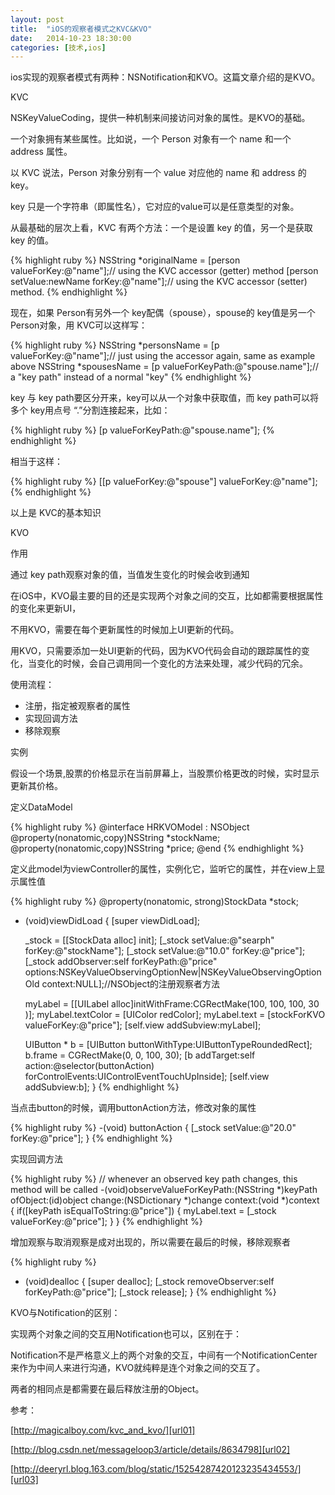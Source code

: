 ```yaml
---
layout: post
title:  "iOS的观察者模式之KVC&KVO"
date:   2014-10-23 18:30:00
categories: [技术,ios]
---
```


ios实现的观察者模式有两种：NSNotification和KVO。这篇文章介绍的是KVO。

KVC

NSKeyValueCoding，提供一种机制来间接访问对象的属性。是KVO的基础。

一个对象拥有某些属性。比如说，一个 Person 对象有一个 name 和一个 address 属性。

以 KVC 说法，Person 对象分别有一个 value 对应他的 name 和 address 的 key。 

key 只是一个字符串（即属性名），它对应的value可以是任意类型的对象。

从最基础的层次上看，KVC 有两个方法：一个是设置 key 的值，另一个是获取 key 的值。

{% highlight ruby %}
NSString *originalName = [person valueForKey:@"name"];// using the KVC accessor (getter) method 
[person setValue:newName forKey:@"name"];// using the KVC  accessor (setter) method. 
{% endhighlight %}

现在，如果 Person有另外一个 key配偶（spouse），spouse的 key值是另一个 Person对象，用 KVC可以这样写： 

{% highlight ruby %}
NSString *personsName = [p valueForKey:@"name"];// just using the accessor again, same as example above 
NSString *spousesName = [p valueForKeyPath:@"spouse.name"];// a "key path" instead of a normal "key" 
{% endhighlight %}

key 与 key path要区分开来，key可以从一个对象中获取值，而 key path可以将多个 key用点号 “.”分割连接起来，比如：

{% highlight ruby %}
[p valueForKeyPath:@"spouse.name"];
{% endhighlight %}

相当于这样： 

{% highlight ruby %}
[[p valueForKey:@"spouse"] valueForKey:@"name"];
{% endhighlight %}

以上是 KVC的基本知识

KVO

作用

通过 key path观察对象的值，当值发生变化的时候会收到通知

在iOS中，KVO最主要的目的还是实现两个对象之间的交互，比如都需要根据属性的变化来更新UI，

不用KVO，需要在每个更新属性的时候加上UI更新的代码。

用KVO，只需要添加一处UI更新的代码，因为KVO代码会自动的跟踪属性的变化，当变化的时候，会自己调用同一个变化的方法来处理，减少代码的冗余。


使用流程：
* 注册，指定被观察者的属性
* 实现回调方法
* 移除观察

实例 

假设一个场景,股票的价格显示在当前屏幕上，当股票价格更改的时候，实时显示更新其价格。 

定义DataModel

{% highlight ruby %}
@interface HRKVOModel : NSObject
@property(nonatomic,copy)NSString *stockName;
@property(nonatomic,copy)NSString *price;
@end
{% endhighlight %}

定义此model为viewController的属性，实例化它，监听它的属性，并在view上显示属性值

{% highlight ruby %}
@property(nonatomic, strong)StockData *stock;
- (void)viewDidLoad
{
    [super viewDidLoad];
    
    _stock = [[StockData alloc] init];
    [_stock setValue:@"searph" forKey:@"stockName"];
    [_stock setValue:@"10.0" forKey:@"price"];
    [_stock addObserver:self forKeyPath:@"price" options:NSKeyValueObservingOptionNew|NSKeyValueObservingOptionOld context:NULL];//NSObject的注册观察者方法
    
    myLabel = [[UILabel alloc]initWithFrame:CGRectMake(100, 100, 100, 30 )];
    myLabel.textColor = [UIColor redColor];
    myLabel.text = [stockForKVO valueForKey:@"price"];
    [self.view addSubview:myLabel];
    
    UIButton * b = [UIButton buttonWithType:UIButtonTypeRoundedRect];
    b.frame = CGRectMake(0, 0, 100, 30);
    [b addTarget:self action:@selector(buttonAction) forControlEvents:UIControlEventTouchUpInside];
    [self.view addSubview:b];
}
{% endhighlight %}

当点击button的时候，调用buttonAction方法，修改对象的属性

{% highlight ruby %}
-(void) buttonAction
{
    [_stock setValue:@"20.0" forKey:@"price"];
}
{% endhighlight %}

实现回调方法

{% highlight ruby %}
// whenever an observed key path changes, this method will be called 
-(void)observeValueForKeyPath:(NSString *)keyPath ofObject:(id)object change:(NSDictionary *)change context:(void *)context
{
    if([keyPath isEqualToString:@"price"])
    {
        myLabel.text = [_stock valueForKey:@"price"];
    }
}
{% endhighlight %}

增加观察与取消观察是成对出现的，所以需要在最后的时候，移除观察者 

{% highlight ruby %}
- (void)dealloc
{
    [super dealloc];
    [_stock removeObserver:self forKeyPath:@"price"];
    [_stock release];
}
{% endhighlight %}

KVO与Notification的区别：

实现两个对象之间的交互用Notification也可以，区别在于：

Notification不是严格意义上的两个对象的交互，中间有一个NotificationCenter来作为中间人来进行沟通，KVO就纯粹是连个对象之间的交互了。

两者的相同点是都需要在最后释放注册的Object。


参考：

[http://magicalboy.com/kvc_and_kvo/][url01]

[http://blog.csdn.net/messageloop3/article/details/8634798][url02]

[http://deeryrl.blog.163.com/blog/static/15254287420123235434553/][url03]

[url01]:    http://magicalboy.com/kvc_and_kvo/
[url02]:    http://blog.csdn.net/messageloop3/article/details/8634798
[url03]:    http://deeryrl.blog.163.com/blog/static/15254287420123235434553/
